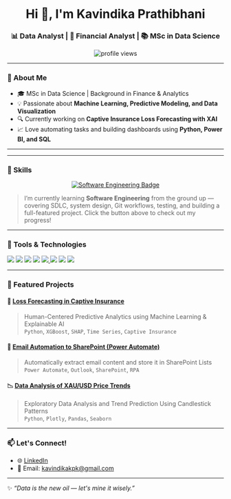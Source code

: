 <!-- Profile Header -->
<h1 align="center">Hi 👋, I'm Kavindika Prathibhani</h1>
<h3 align="center">📊 Data Analyst | 💼 Financial Analyst | 📚 MSc in Data Science</h3>

<p align="center">
  <img src="https://komarev.com/ghpvc/?username=KavindikaKurundugahamada&label=Profile%20views&color=0e75b6&style=flat" alt="profile views"/>
</p>

---

### 🌟 About Me

- 🎓 MSc in Data Science | Background in Finance & Analytics  
- 💡 Passionate about **Machine Learning, Predictive Modeling, and Data Visualization**  
- 🔍 Currently working on **Captive Insurance Loss Forecasting with XAI**  
- 📈 Love automating tasks and building dashboards using **Python, Power BI, and SQL**  

---

---

### 🧠 Skills

<p align="center">
  <a href="https://github.com/kavindikakpk/Software-Engineering-Roadmap" target="_blank">
    <img src="https://img.shields.io/badge/Software%20Engineering-Explore-blue?style=for-the-badge&logo=github&logoColor=white" alt="Software Engineering Badge" />
  </a>
</p>

> I’m currently learning **Software Engineering** from the ground up — covering SDLC, system design, Git workflows, testing, and building a full-featured project. Click the button above to check out my progress!

---

### 🔧 Tools & Technologies

<p align="left">
  <img src="https://img.shields.io/badge/Python-3670A0?style=for-the-badge&logo=python&logoColor=fff"/>
  <img src="https://img.shields.io/badge/Pandas-150458?style=for-the-badge&logo=pandas&logoColor=white"/>
  <img src="https://img.shields.io/badge/NumPy-013243?style=for-the-badge&logo=numpy&logoColor=white"/>
  <img src="https://img.shields.io/badge/Power%20BI-F2C811?style=for-the-badge&logo=powerbi&logoColor=black"/>
  <a href="https://github.com/kavindikakpk/Power-Query">
    <img src="https://img.shields.io/badge/Power%20Query-5B9BD5?style=for-the-badge&logo=microsoft&logoColor=white"/>
  </a>
  <img src="https://img.shields.io/badge/MySQL-00758F?style=for-the-badge&logo=mysql&logoColor=white"/>
  <img src="https://img.shields.io/badge/Scikit--learn-F7931E?style=for-the-badge&logo=scikit-learn&logoColor=white"/>
  <img src="https://img.shields.io/badge/GitHub-181717?style=for-the-badge&logo=github&logoColor=white"/>
</p>


---

### 📂 Featured Projects

#### 🧠 [Loss Forecasting in Captive Insurance](https://github.com/YOURUSERNAME/loss-forecasting-captive)
> Human-Centered Predictive Analytics using Machine Learning & Explainable AI  
> `Python`, `XGBoost`, `SHAP`, `Time Series`, `Captive Insurance`

#### 🔄 [Email Automation to SharePoint (Power Automate)](https://github.com/YOURUSERNAME/email-to-sharepoint)
> Automatically extract email content and store it in SharePoint Lists  
> `Power Automate`, `Outlook`, `SharePoint`, `RPA`

#### 📉 [Data Analysis of XAU/USD Price Trends](https://github.com/YOURUSERNAME/xau-usd-analysis)
> Exploratory Data Analysis and Trend Prediction Using Candlestick Patterns  
> `Python`, `Plotly`, `Pandas`, `Seaborn`

---

### 📫 Let's Connect!

- 🌐 [LinkedIn](https://www.linkedin.com/in/kavindika-prathibhani-9a14a2201/)
- 📧 Email: kavindikakpk@gmail.com

---

✨ *“Data is the new oil — let's mine it wisely.”*

